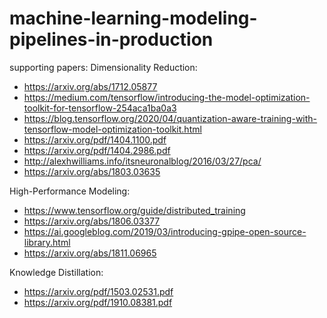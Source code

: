 # machine-learning-modeling-pipelines-in-production
supporting papers:
Dimensionality Reduction: 
- https://arxiv.org/abs/1712.05877
- https://medium.com/tensorflow/introducing-the-model-optimization-toolkit-for-tensorflow-254aca1ba0a3
- https://blog.tensorflow.org/2020/04/quantization-aware-training-with-tensorflow-model-optimization-toolkit.html
- https://arxiv.org/pdf/1404.1100.pdf
- https://arxiv.org/pdf/1404.2986.pdf
- http://alexhwilliams.info/itsneuronalblog/2016/03/27/pca/
- https://arxiv.org/abs/1803.03635

High-Performance Modeling:
- https://www.tensorflow.org/guide/distributed_training
- https://arxiv.org/abs/1806.03377
- https://ai.googleblog.com/2019/03/introducing-gpipe-open-source-library.html
- https://arxiv.org/abs/1811.06965

Knowledge Distillation:
- https://arxiv.org/pdf/1503.02531.pdf
- https://arxiv.org/pdf/1910.08381.pdf
